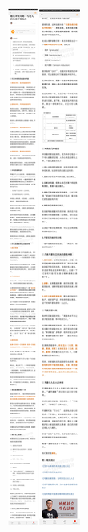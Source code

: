 ![](../../images/2017年08月/GX0811婚恋冲突攻略｜与爱人的标准吵架指南.jpg)
![](../../images/2017年08月/GX0811婚恋冲突攻略｜与爱人的标准吵架指南2.jpg)
